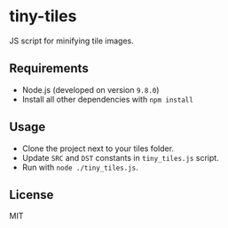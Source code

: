 # tiny-tiles

JS script for minifying tile images.

## Requirements

* Node.js (developed on version `9.8.0`)
* Install all other dependencies with `npm install`

## Usage

* Clone the project next to your tiles folder.
* Update `SRC` and `DST` constants in `tiny_tiles.js` script.
* Run with `node ./tiny_tiles.js`.

## License

MIT
